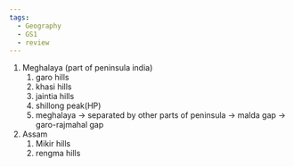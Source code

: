 ```yaml
---
tags:
  - Geography
  - GS1
  - review
---
```

1. Meghalaya (part of peninsula india)
	1. garo hills
	2. khasi hills
	3. jaintia hills
	4. shillong peak(HP)
	5. meghalaya -> separated by other parts of peninsula -> malda gap -> garo-rajmahal gap
2. Assam
	1. Mikir hills
	2. rengma hills

